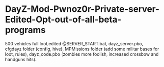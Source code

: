 # DayZ-Mod-Pwnoz0r-Private-server-Edited-Opt-out-of-all-beta-programs
500 vehicles full loot,edited @SERVER_START.bat, dayz_server.pbo, cfgdayz folder (config, hive), MPMissions folder (add some militar bases for loot, rules), dayz_code.pbo (zombies more foolish, increased crossbow and handguns hits).
